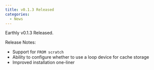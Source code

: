 ```yaml
---
title: v0.1.3 Released
categories:
  - News
---
```


Earthly v0.1.3 Released.

Release Notes:

- Support for `FROM scratch`
- Ability to configure whether to use a loop device for cache storage
- Improved installation one-liner

